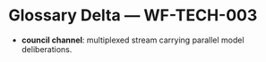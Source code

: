 # Glossary Delta — WF-TECH-003

- **council channel**: multiplexed stream carrying parallel model deliberations.
